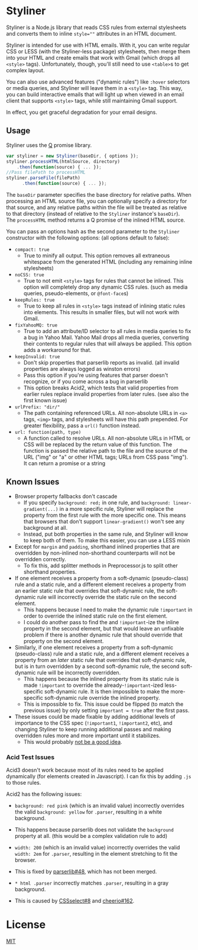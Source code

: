 # Styliner

Styliner is a Node.js library that reads CSS rules from external stylesheets and converts them to inline `style=""` attributes in an HTML document.  

Styliner is intended for use with HTML emails.  With it, you can write regular CSS or LESS (with the Styliner-less package) stylesheets, then merge them into your HTML and create emails that work with Gmail (which drops all `<style>` tags).  Unfortunately, though, you'll still need to use `<table>`s to get complex layout.

You can also use advanced features ("dynamic rules") like `:hover` selectors or media queries, and Styliner will leave them in a `<style>` tag.  This way, you can build interactive emails that will light up when viewed in an email client that supports `<style>` tags, while still maintaining Gmail support.  

In effect, you get graceful degradation for your email designs.

## Usage

Styliner uses the [Q](https://github.com/kriskowal/q) promise library.

```javascript
var styliner = new Styliner(baseDir, { options });
styliner.processHTML(htmlSource, directory)
    .then(function(source) { ... });
//Pass filePath to processHTML
styliner.parseFile(filePath)
      .then(function(source) { ... });
```

The `baseDir` parameter specifies the base directory for relative paths.  When processing an HTML source file, you can optionally specify a directory for that source, and any relative paths within the file will be treated as relative to that directory (instead of relative to the `Styliner` instance's `baseDir`).  
The `processHTML` method returns a Q promise of the inlined HTML source.

You can pass an options hash as the second parameter to the `Styliner` constructor with the following options: (all options default to false):

 - `compact: true`
   - True to minify all output.  This option removes all extraneous whitespace from the generated HTML (including any remaining inline stylesheets)
 - `noCSS: true`
   - True to not emit `<style>` tags for rules that cannot be inlined.  This option will completely drop any dynamic CSS rules. (such as media queries, pseudo-elements, or `@font-face`s)
 - `keepRules: true`
   - True to keep all rules in `<style>` tags instead of inlining static rules into elements.  This results in smaller files, but will not work with Gmail.
 - `fixYahooMQ: true`
   - True to add an attribute/ID selector to all rules in media queries to fix a bug in Yahoo Mail.  Yahoo Mail drops all media queries, converting their contents to regular rules that will always be applied.  This option adds a workaround for that.
 - `keepInvalid: true`
   - Don't skip properties that parserlib reports as invalid. (all invalid properties are always logged as winston errors)
   - Pass this option if you're using features that parser doesn't recognize, or if you come across a bug in parserlib
   - This option breaks Acid2, which tests that valid properties from earlier rules replace invalid properties from later rules.  (see also the first known issue)
 - `urlPrefix: "dir/"`
   - The path containing referenced URLs.  All non-absolute URLs in `<a>` tags, `<img>` tags, and stylesheets will have this path prepended.  For greater flexibility, pass a `url()` function instead.
 - `url: function(path, type)`
   - A function called to resolve URLs.  All non-absolute URLs in HTML or CSS will be replaced by the return value of this function. The function is passed the relative path to the file and the source of the URL ("img" or "a" or other HTML tags; URLs from CSS pass "img"). It can return a promise or a string

## Known Issues

 - Browser property fallbacks don't cascade
   - If you specify `background: red;` in one rule, and `background: linear-gradient(...)` in a more specific rule, Styliner will replace the property from the first rule with the more specific one.  This means that browsers that don't support `linear-gradient()` won't see any background at all.
   - Instead, put both properties in the same rule, and Styliner will know to keep both of them.  To make this easier, you can use a LESS mixin
 - Except for `margin` and `padding`, shorthand inlined properties that are overridden by non-inlined non-shorthand counterparts will not be overridden correctly.
   - To fix this, add splitter methods in Preprocessor.js to split other shorthand properties.
 - If one element receives a property from a soft-dynamic (pseudo-class) rule and a static rule, and a different element receives a property from an earlier static rule that overrides that soft-dynamic rule, the soft-dynamic rule will incorrectly override the static rule on the second element.
   - This happens because I need to make the dynamic rule `!important` in order to override the inlined static rule on the first element.
   - I could do another pass to find the and `!important`-ize the inline property in the second element, but that would leave an unfixable problem if there is another dynamic rule that should override that property on the second element.
 - Similarly, if one element receives a property from a soft-dynamic (pseudo-class) rule and a static rule, and a different element receives a property from an _later_ static rule that overrides that soft-dynamic rule, but is in turn overridden by a second soft-dynamic rule, the second soft-dynamic rule will be incorrectly overridden.
   - This happens because the inlined property from its static rule is made `!important` to override the already-`!important`-ized less-specific soft-dynamic rule.  It is then impossible to make the more-specific soft-dynamic rule override the inlined property.
   - This is impossible to fix.  This issue could be flipped (to match the previous issue) by only setting `important = true` after the first pass.
 - These issues could be made fixable by adding additional levels of importance to the CSS spec (`!important1`, `!important2`, etc), and changing Styliner to keep running additional passes and making overridden rules more and more important until it stabilizes.
   - This would probably [not be a good idea](https://devblogs.microsoft.com/oldnewthing/20110310-00/?p=11253).

### Acid Test Issues

Acid3 doesn't work because most of its rules need to be applied dynamically (for elements created in Javascript).  I can fix this by adding `.js` to those rules.

Acid2 has the following issues:

 - `background: red pink` (which is an invalid value) incorrectly overrides the valid `background: yellow` for `.parser`, resulting in a white background.
  - This happens because parserlib does not validate the `background` property at all.  (this would be a complex validation rule to add)

 - `width: 200` (which is an invalid value) incorrectly overrides the valid `width: 2em` for `.parser`, resulting in the element stretching to fit the browser.
  - This is fixed by [parserlib#48](https://github.com/nzakas/parser-lib/pull/48), which has not been merged.

 - `* html .parser` incorrectly matches `.parser`, resulting in a gray background.
  - This is caused by [CSSselect#8](https://github.com/fb55/CSSselect/issues/8) and [cheerio#162](https://github.com/MatthewMueller/cheerio/issues/162).



# License

[MIT](http://opensource.org/licenses/MIT)
